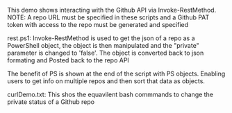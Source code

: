 This  demo shows interacting with the Github API via Invoke-RestMethod.
NOTE: A repo URL must be specified in these scripts and a Github PAT token with access to the repo must be generated and specified

rest.ps1:
Invoke-RestMethod is used to get the json of a repo as a PowerShell object,
the object is then manipulated and the "private" parameter is changed to 'false'.
The object is converted back to json formating and Posted back to the repo API

The benefit of PS is shown at the end of the script with PS objects.
Enabling users to get info on multiple repos and then sort that data as objects.

curlDemo.txt:
This shos the equavilent bash commmands to change the private status of a Github repo
